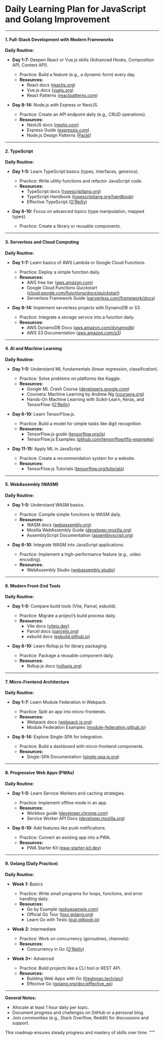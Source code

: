 # Daily Learning Plan for JavaScript and Golang Improvement


---

#### **1. Full-Stack Development with Modern Frameworks**

**Daily Routine:**
- **Day 1-7:** Deepen React or Vue.js skills (Advanced Hooks, Composition API, Context API).
  - Practice: Build a feature (e.g., a dynamic form) every day.
  - **Resources:**
    - React docs ([reactjs.org](https://reactjs.org))
    - Vue.js docs ([vuejs.org](https://vuejs.org))
    - React Patterns ([reactpatterns.com](https://reactpatterns.com))

- **Day 8-14:** Node.js with Express or NestJS.
  - Practice: Create an API endpoint daily (e.g., CRUD operations).
  - **Resources:**
    - NestJS docs ([nestjs.com](https://nestjs.com))
    - Express Guide ([expressjs.com](https://expressjs.com))
    - Node.js Design Patterns ([Packt](https://www.packtpub.com/product/node-js-design-patterns-third-edition/9781839214110))

---

#### **2. TypeScript**

**Daily Routine:**
- **Day 1-5:** Learn TypeScript basics (types, interfaces, generics).
  - Practice: Write utility functions and refactor JavaScript code.
  - **Resources:**
    - TypeScript docs ([typescriptlang.org](https://www.typescriptlang.org))
    - TypeScript Handbook ([typescriptlang.org/handbook](https://www.typescriptlang.org/handbook/))
    - Effective TypeScript ([O'Reilly](https://www.oreilly.com/library/view/effective-typescript/9781492053743/))

- **Day 6-10:** Focus on advanced topics (type manipulation, mapped types).
  - Practice: Create a library or reusable components.

---

#### **3. Serverless and Cloud Computing**

**Daily Routine:**
- **Day 1-7:** Learn basics of AWS Lambda or Google Cloud Functions.
  - Practice: Deploy a simple function daily.
  - **Resources:**
    - AWS free tier ([aws.amazon.com](https://aws.amazon.com/free/))
    - Google Cloud Functions Quickstart ([cloud.google.com/functions/docs/quickstart](https://cloud.google.com/functions/docs/quickstart))
    - Serverless Framework Guide ([serverless.com/framework/docs](https://www.serverless.com/framework/docs))

- **Day 8-14:** Implement serverless projects with DynamoDB or S3.
  - Practice: Integrate a storage service into a function daily.
  - **Resources:**
    - AWS DynamoDB Docs ([aws.amazon.com/dynamodb](https://aws.amazon.com/dynamodb/))
    - AWS S3 Documentation ([aws.amazon.com/s3](https://aws.amazon.com/s3/))

---

#### **4. AI and Machine Learning**

**Daily Routine:**
- **Day 1-5:** Understand ML fundamentals (linear regression, classification).
  - Practice: Solve problems on platforms like Kaggle.
  - **Resources:**
    - Google ML Crash Course ([developers.google.com](https://developers.google.com/machine-learning/crash-course))
    - Coursera: Machine Learning by Andrew Ng ([coursera.org](https://www.coursera.org/learn/machine-learning))
    - Hands-On Machine Learning with Scikit-Learn, Keras, and TensorFlow ([O'Reilly](https://www.oreilly.com/library/view/hands-on-machine-learning/9781492032632/))

- **Day 6-10:** Learn TensorFlow.js.
  - Practice: Build a model for simple tasks like digit recognition.
  - **Resources:**
    - TensorFlow.js guide ([tensorflow.org/js](https://www.tensorflow.org/js))
    - TensorFlow.js Examples ([github.com/tensorflow/tfjs-examples](https://github.com/tensorflow/tfjs-examples))

- **Day 11-15:** Apply ML in JavaScript.
  - Practice: Create a recommendation system for a website.
  - **Resources:**
    - TensorFlow.js Tutorials ([tensorflow.org/tutorials](https://www.tensorflow.org/tutorials))

---

#### **5. WebAssembly (WASM)**

**Daily Routine:**
- **Day 1-5:** Understand WASM basics.
  - Practice: Compile simple functions to WASM daily.
  - **Resources:**
    - WASM docs ([webassembly.org](https://webassembly.org))
    - Mozilla WebAssembly Guide ([developer.mozilla.org](https://developer.mozilla.org/en-US/docs/WebAssembly))
    - AssemblyScript Documentation ([assemblyscript.org](https://www.assemblyscript.org/))

- **Day 6-10:** Integrate WASM into JavaScript applications.
  - Practice: Implement a high-performance feature (e.g., video encoding).
  - **Resources:**
    - WebAssembly Studio ([webassembly.studio](https://webassembly.studio/))

---

#### **6. Modern Front-End Tools**

**Daily Routine:**
- **Day 1-5:** Compare build tools (Vite, Parcel, esbuild).
  - Practice: Migrate a project’s build process daily.
  - **Resources:**
    - Vite docs ([vitejs.dev](https://vitejs.dev))
    - Parcel docs ([parceljs.org](https://parceljs.org))
    - esbuild docs ([esbuild.github.io](https://esbuild.github.io))

- **Day 6-10:** Learn Rollup.js for library packaging.
  - Practice: Package a reusable component daily.
  - **Resources:**
    - Rollup.js docs ([rollupjs.org](https://rollupjs.org))

---

#### **7. Micro-Frontend Architecture**

**Daily Routine:**
- **Day 1-7:** Learn Module Federation in Webpack.
  - Practice: Split an app into micro-frontends.
  - **Resources:**
    - Webpack docs ([webpack.js.org](https://webpack.js.org))
    - Module Federation Examples ([module-federation.github.io](https://module-federation.github.io))

- **Day 8-14:** Explore Single-SPA for integration.
  - Practice: Build a dashboard with micro-frontend components.
  - **Resources:**
    - Single-SPA Documentation ([single-spa.js.org](https://single-spa.js.org))

---

#### **8. Progressive Web Apps (PWAs)**

**Daily Routine:**
- **Day 1-5:** Learn Service Workers and caching strategies.
  - Practice: Implement offline mode in an app.
  - **Resources:**
    - Workbox guide ([developer.chrome.com](https://developer.chrome.com/docs/workbox/))
    - Service Worker API Docs ([developer.mozilla.org](https://developer.mozilla.org/en-US/docs/Web/API/Service_Worker_API))

- **Day 6-10:** Add features like push notifications.
  - Practice: Convert an existing app into a PWA.
  - **Resources:**
    - PWA Starter Kit ([pwa-starter-kit.dev](https://pwa-starter-kit.dev))

---

#### **9. Golang (Daily Practice)**

**Daily Routine:**
- **Week 1:** Basics
  - Practice: Write small programs for loops, functions, and error handling daily.
  - **Resources:**
    - Go by Example ([gobyexample.com](https://gobyexample.com))
    - Official Go Tour ([tour.golang.org](https://tour.golang.org))
    - Learn Go with Tests ([quii.gitbook.io](https://quii.gitbook.io/learn-go-with-tests/))

- **Week 2:** Intermediate
  - Practice: Work on concurrency (goroutines, channels).
  - **Resources:**
    - Concurrency in Go ([O'Reilly](https://www.oreilly.com/library/view/concurrency-in-go/9781491941294/))

- **Week 3+:** Advanced
  - Practice: Build projects like a CLI tool or REST API.
  - **Resources:**
    - Building Web Apps with Go ([freshman.tech/go/](https://freshman.tech/go/))
    - Effective Go ([golang.org/doc/effective_go](https://golang.org/doc/effective_go))

---

**General Notes:**
- Allocate at least 1 hour daily per topic.
- Document progress and challenges on GitHub or a personal blog.
- Join communities (e.g., Stack Overflow, Reddit) for discussions and support.

This roadmap ensures steady progress and mastery of skills over time.
"""
